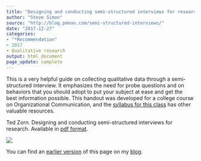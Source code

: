 ```yaml
---
title: "Designing and conducting semi-structured interviews for research"
author: "Steve Simon"
source: "http://blog.pmean.com/semi-structured-interviews/"
date: "2017-12-27"
categories:
- "*Recommendation"
- 2017
- Qualitative research
output: html_document
page_update: complete
---
```


This is a very helpful guide on collecting qualitative data through a semi-structured interview. It emphasizes the need for probe questions and on behaviors that you should adopt to put your subject at ease and get the best information possible. This handout was developed for a college course on Organizational Communication, and the [syllabus for this class][zorn2] has other valuable resources.

<!---More--->

Ted Zorn. Designing and conducting semi-structured interviews for research. Available in [pdf format][zorn1].

![](http://www.pmean.com/new-images/17/semi-structured-interviews01.png)

You can find an [earlier version][sim1] of this page on my [blog][sim2].

[sim1]: http://blog.pmean.com/semi-structured-interviews/
[sim2]: http://blog.pmean.com

[zorn1]: http://home.utah.edu/~u0326119/Comm4170-01/resources/Interviewguidelines.pdf
[zorn2]: http://home.utah.edu/~u0326119/Comm4170-01/
